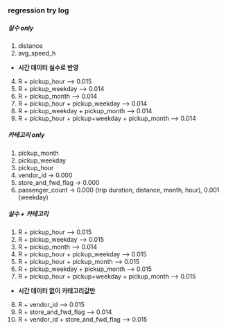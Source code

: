 ### regression try log



##### 실수 only

1) distance
2) avg_speed_h

- **시간 데이터 실수로 반영**

4) R + pickup_hour —> 0.015
5) R + pickup_weekday —> 0.014
6) R + pickup_month —> 0.014
7) R + pickup_hour + pickup_weekday —> 0.014
8) R + pickup_weekday + pickup_month —> 0.014
9) R + pickup_hour + pickup+weekday + pickup_month —> 0.014

##### 카테고리 only

1) pickup_month
2) pickup_weekday
3) pickup_hour
4) vendor_id -> 0.000
5) store_and_fwd_flag -> 0.000
6) passenger_count -> 0.000 (trip duration, distance, month, hour),
                     0.001 (weekday)
##### 실수 + 카테고리

1) R + pickup_hour —> 0.015
2) R + pickup_weekday —> 0.015
3) R + pickup_month —> 0.014
4) R + pickup_hour + pickup_weekday —> 0.015
5) R + pickup_hour + pickup_month —> 0.015
6) R + pickup_weekday + pickup_month —> 0.015
7) R + pickup_hour + pickup+weekday + pickup_month —> 0.015

- **시간 데이터 없이 카테고리값만**

8) R + vendor_id —> 0.015
9) R + store_and_fwd_flag —> 0.014
10) R + vendor_id + store_and_fwd_flag —> 0.015

